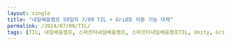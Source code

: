 ```yaml
---
layout: single
title: "내일배움캠프 59일차 7/09 TIL + Grid로 이동 기능 대체"
permalink: /2024/07/09/TIL/
tags: [TIL, 내일배움캠프, 스파르타내일배움캠프, 스파르타내일배움캠프TIL, Unity, Grid]
---
```


